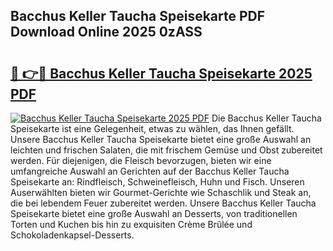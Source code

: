 ## Bacchus Keller Taucha Speisekarte PDF Download Online 2025 0zASS

# <h2><a href="http://gca8ivl.nevu.top/?p=Bacchus+Keller+Taucha+Speisekarte">🔗 👉🔴 Bacchus Keller Taucha Speisekarte 2025 PDF</a></h2>

[![Bacchus Keller Taucha Speisekarte 2025 PDF](https://i.imgur.com/dBaPXMq.png)](http://gca8ivl.nevu.top/?p=Bacchus+Keller+Taucha+Speisekarte)
Die Bacchus Keller Taucha Speisekarte ist eine Gelegenheit, etwas zu wählen, das Ihnen gefällt. Unsere Bacchus Keller Taucha Speisekarte bietet eine große Auswahl an leichten und frischen Salaten, die mit frischem Gemüse und Obst zubereitet werden. Für diejenigen, die Fleisch bevorzugen, bieten wir eine umfangreiche Auswahl an Gerichten auf der Bacchus Keller Taucha Speisekarte an: Rindfleisch, Schweinefleisch, Huhn und Fisch. Unseren Auserwählten bieten wir Gourmet-Gerichte wie Schaschlik und Steak an, die bei lebendem Feuer zubereitet werden. Unsere Bacchus Keller Taucha Speisekarte bietet eine große Auswahl an Desserts, von traditionellen Torten und Kuchen bis hin zu exquisiten Crème Brûlée und Schokoladenkapsel-Desserts.
